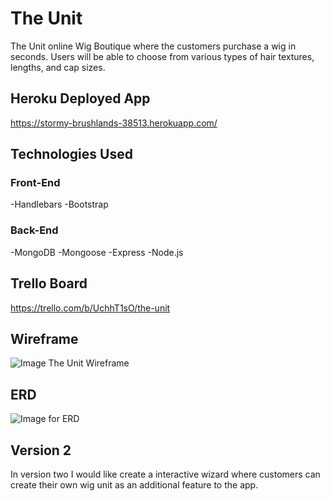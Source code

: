 # The Unit 
The Unit online Wig Boutique where the customers purchase a wig in seconds. Users will be able to choose from various types of hair textures, lengths, and cap sizes. 

## Heroku Deployed App
https://stormy-brushlands-38513.herokuapp.com/ 

## Technologies Used
### Front-End
-Handlebars
-Bootstrap
### Back-End
-MongoDB
-Mongoose
-Express
-Node.js

## Trello Board 
https://trello.com/b/UchhT1sO/the-unit


## Wireframe 

![Image The Unit Wireframe](https://github.com/elshack09/wig-app/blob/master/public/images/wireframe.jpg)

## ERD
![Image for ERD](https://www.lucidchart.com/publicSegments/view/629b283b-ae85-4d8c-85c3-9fcded471f7e/image.jpeg)


## Version 2
In version two I would like create a interactive wizard where customers can create their own wig unit as an additional feature to the app.
 